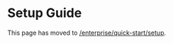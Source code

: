 # Setup Guide

This page has moved to [/enterprise/quick-start/setup](/enterprise/quick-start/setup.md).
